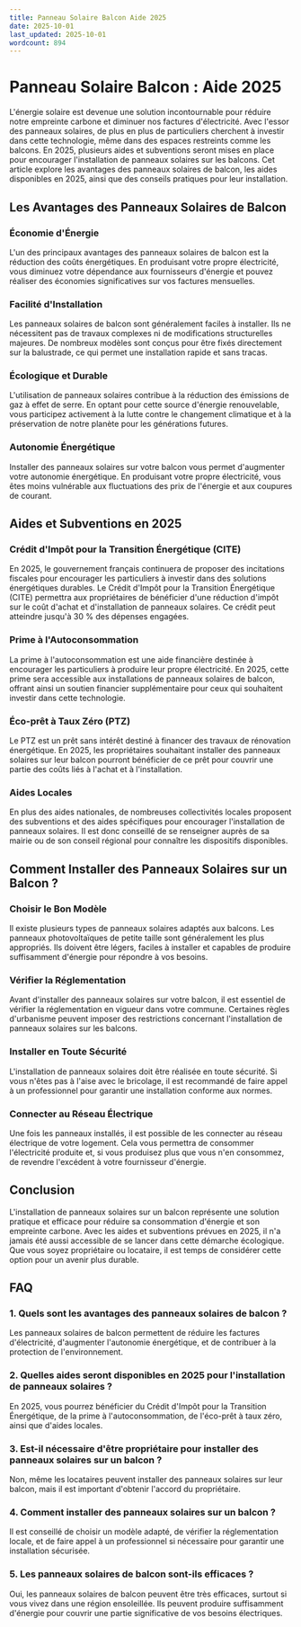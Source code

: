```yaml
---
title: Panneau Solaire Balcon Aide 2025
date: 2025-10-01
last_updated: 2025-10-01
wordcount: 894
---
```


# Panneau Solaire Balcon : Aide 2025

L'énergie solaire est devenue une solution incontournable pour réduire notre empreinte carbone et diminuer nos factures d'électricité. Avec l'essor des panneaux solaires, de plus en plus de particuliers cherchent à investir dans cette technologie, même dans des espaces restreints comme les balcons. En 2025, plusieurs aides et subventions seront mises en place pour encourager l'installation de panneaux solaires sur les balcons. Cet article explore les avantages des panneaux solaires de balcon, les aides disponibles en 2025, ainsi que des conseils pratiques pour leur installation.

## Les Avantages des Panneaux Solaires de Balcon

### Économie d'Énergie

L'un des principaux avantages des panneaux solaires de balcon est la réduction des coûts énergétiques. En produisant votre propre électricité, vous diminuez votre dépendance aux fournisseurs d'énergie et pouvez réaliser des économies significatives sur vos factures mensuelles.

### Facilité d'Installation

Les panneaux solaires de balcon sont généralement faciles à installer. Ils ne nécessitent pas de travaux complexes ni de modifications structurelles majeures. De nombreux modèles sont conçus pour être fixés directement sur la balustrade, ce qui permet une installation rapide et sans tracas.

### Écologique et Durable

L'utilisation de panneaux solaires contribue à la réduction des émissions de gaz à effet de serre. En optant pour cette source d'énergie renouvelable, vous participez activement à la lutte contre le changement climatique et à la préservation de notre planète pour les générations futures.

### Autonomie Énergétique

Installer des panneaux solaires sur votre balcon vous permet d'augmenter votre autonomie énergétique. En produisant votre propre électricité, vous êtes moins vulnérable aux fluctuations des prix de l'énergie et aux coupures de courant.

## Aides et Subventions en 2025

### Crédit d'Impôt pour la Transition Énergétique (CITE)

En 2025, le gouvernement français continuera de proposer des incitations fiscales pour encourager les particuliers à investir dans des solutions énergétiques durables. Le Crédit d'Impôt pour la Transition Énergétique (CITE) permettra aux propriétaires de bénéficier d'une réduction d'impôt sur le coût d'achat et d'installation de panneaux solaires. Ce crédit peut atteindre jusqu'à 30 % des dépenses engagées.

### Prime à l'Autoconsommation

La prime à l'autoconsommation est une aide financière destinée à encourager les particuliers à produire leur propre électricité. En 2025, cette prime sera accessible aux installations de panneaux solaires de balcon, offrant ainsi un soutien financier supplémentaire pour ceux qui souhaitent investir dans cette technologie.

### Éco-prêt à Taux Zéro (PTZ)

Le PTZ est un prêt sans intérêt destiné à financer des travaux de rénovation énergétique. En 2025, les propriétaires souhaitant installer des panneaux solaires sur leur balcon pourront bénéficier de ce prêt pour couvrir une partie des coûts liés à l'achat et à l'installation.

### Aides Locales

En plus des aides nationales, de nombreuses collectivités locales proposent des subventions et des aides spécifiques pour encourager l'installation de panneaux solaires. Il est donc conseillé de se renseigner auprès de sa mairie ou de son conseil régional pour connaître les dispositifs disponibles.

## Comment Installer des Panneaux Solaires sur un Balcon ?

### Choisir le Bon Modèle

Il existe plusieurs types de panneaux solaires adaptés aux balcons. Les panneaux photovoltaïques de petite taille sont généralement les plus appropriés. Ils doivent être légers, faciles à installer et capables de produire suffisamment d'énergie pour répondre à vos besoins.

### Vérifier la Réglementation

Avant d'installer des panneaux solaires sur votre balcon, il est essentiel de vérifier la réglementation en vigueur dans votre commune. Certaines règles d'urbanisme peuvent imposer des restrictions concernant l'installation de panneaux solaires sur les balcons.

### Installer en Toute Sécurité

L'installation de panneaux solaires doit être réalisée en toute sécurité. Si vous n'êtes pas à l'aise avec le bricolage, il est recommandé de faire appel à un professionnel pour garantir une installation conforme aux normes.

### Connecter au Réseau Électrique

Une fois les panneaux installés, il est possible de les connecter au réseau électrique de votre logement. Cela vous permettra de consommer l'électricité produite et, si vous produisez plus que vous n'en consommez, de revendre l'excédent à votre fournisseur d'énergie.

## Conclusion

L'installation de panneaux solaires sur un balcon représente une solution pratique et efficace pour réduire sa consommation d'énergie et son empreinte carbone. Avec les aides et subventions prévues en 2025, il n'a jamais été aussi accessible de se lancer dans cette démarche écologique. Que vous soyez propriétaire ou locataire, il est temps de considérer cette option pour un avenir plus durable.

## FAQ

### 1. Quels sont les avantages des panneaux solaires de balcon ?

Les panneaux solaires de balcon permettent de réduire les factures d'électricité, d'augmenter l'autonomie énergétique, et de contribuer à la protection de l'environnement.

### 2. Quelles aides seront disponibles en 2025 pour l'installation de panneaux solaires ?

En 2025, vous pourrez bénéficier du Crédit d'Impôt pour la Transition Énergétique, de la prime à l'autoconsommation, de l'éco-prêt à taux zéro, ainsi que d'aides locales.

### 3. Est-il nécessaire d'être propriétaire pour installer des panneaux solaires sur un balcon ?

Non, même les locataires peuvent installer des panneaux solaires sur leur balcon, mais il est important d'obtenir l'accord du propriétaire.

### 4. Comment installer des panneaux solaires sur un balcon ?

Il est conseillé de choisir un modèle adapté, de vérifier la réglementation locale, et de faire appel à un professionnel si nécessaire pour garantir une installation sécurisée.

### 5. Les panneaux solaires de balcon sont-ils efficaces ?

Oui, les panneaux solaires de balcon peuvent être très efficaces, surtout si vous vivez dans une région ensoleillée. Ils peuvent produire suffisamment d'énergie pour couvrir une partie significative de vos besoins électriques.